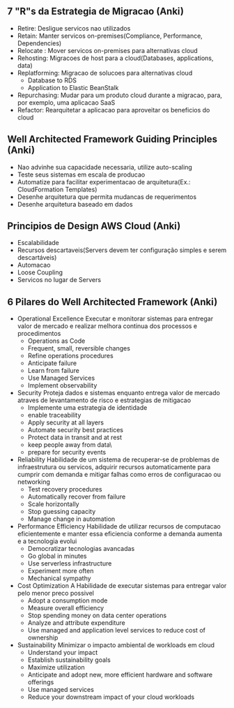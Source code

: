 
## 7 "R"s da Estrategia de Migracao (Anki)


- Retire: Desligue servicos nao utilizados
- Retain: Manter servicos on-premises(Compliance, Performance, Dependencies)
- Relocate : Mover servicos on-premises para alternativas cloud
- Rehosting: Migracoes de host para a cloud(Databases, applications, data)
- Replatforming: Migracao de solucoes para alternativas cloud
	- Database to RDS
	- Application to Elastic BeanStalk
- Repurchasing: Mudar para um produto cloud durante a migracao, para, por exemplo, uma aplicacao SaaS
- Refactor: Rearquitetar a aplicacao para aproveitar os beneficios do cloud

## Well Architected Framework Guiding Principles (Anki)

- Nao advinhe sua capacidade necessaria, utilize auto-scaling
- Teste seus sistemas em escala de producao
- Automatize para facilitar experimentacao de arquitetura(Ex.: CloudFormation Templates)
- Desenhe arquitetura que permita mudancas de requerimentos
- Desenhe arquitetura baseado em dados

## Principios de Design AWS Cloud (Anki)

- Escalabilidade
- Recursos descartaveis(Servers devem ter configuração simples e serem descartáveis)
- Automacao
- Loose Coupling
- Servicos no lugar de Servers

## 6 Pilares do Well Architected Framework (Anki)

- Operational Excellence
	Executar e monitorar sistemas para entregar valor de mercado e realizar melhora continua dos processos e procedimentos
	- Operations as Code
	- Frequent, small, reversible changes
	- Refine operations procedures
	- Anticipate failure
	- Learn from failure
	- Use Managed Services
	- Implement observability
- Security
	Proteja dados e sistemas enquanto entrega valor de mercado atraves de levantamento de risco e estrategias de mitigacao
	- Implemente uma estrategia de identidade
	- enable traceability
	- Apply security at all layers
	- Automate security best practices
	- Protect data in transit and at rest
	- keep people away from data\
	- prepare for security events
- Reliability
	Habilidade de um sistema de recuperar-se de problemas de infraestrutura ou servicos, adquirir recursos automaticamente para cumprir com demanda e mitigar falhas como erros de configuracao ou networking
	- Test recovery procedures
	- Automatically recover from failure
	- Scale horizontally
	- Stop guessing capacity
	- Manage change in automation
- Performance Efficiency
	Habilidade de utilizar recursos de computacao eficientemente e manter essa eficiencia conforme a demanda aumenta e a tecnologia evolui
	- Democratizar tecnologias avancadas
	- Go global in minutes
	- Use serverless infrastructure
	- Experiment more often
	- Mechanical sympathy
- Cost Optimization
	A Habilidade de executar sistemas para entregar valor pelo menor preco possivel
	- Adopt a consumption mode
	- Measure overall efficiency
	- Stop spending money on data center operations
	- Analyze and attribute expenditure
	- Use managed and application level services to reduce cost of ownership
- Sustainability
	Minimizar o impacto ambiental de workloads em cloud
	- Understand your impact
	- Establish sustainability goals
	- Maximize utilization
	- Anticipate and adopt new, more efficient hardware and software offerings
	- Use managed services
	- Reduce your downstream impact of your cloud workloads